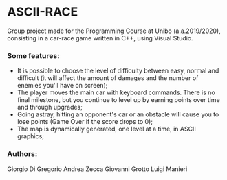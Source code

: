# ASCII-RACE
Group project made for the Programming Course at Unibo (a.a.2019/2020), consisting in a car-race game written in C++, using Visual Studio.

### Some features:
- It is possible to choose the level of difficulty between easy, normal and difficult (it will affect the amount of damages and the number of enemies you'll have on screen);
- The player moves the main car with keyboard commands. There is no final milestone, but you continue to level up by earning points over time and through upgrades;
- Going astray, hitting an opponent's car or an obstacle will cause you to lose points (Game Over if the score drops to 0);
- The map is dynamically generated, one level at a time, in ASCII graphics;

### Authors: 
Giorgio Di Gregorio
Andrea Zecca
Giovanni Grotto
Luigi Manieri
